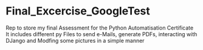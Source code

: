 # Final_Excercise_GoogleTest
Rep to store my final Assessment for the Python Automatisation Certificate  
It includes different py Files to send e-Mails, generate PDFs, interacting with DJango and Modfing some pictures in a simple manner 
